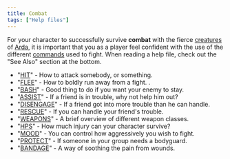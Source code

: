 ```yaml
---
title: Combat
tags: ["Help files"]
---
```

For your character to successfully survive **combat** with the fierce
[creatures](mobile "wikilink") of [Arda](Arda "wikilink"), it is
important that you as a player feel confident with the use of the
different [commands](commands "wikilink") used to fight. When reading a
help file, check out the "See Also" section at the bottom.

- "[HIT](Hit "wikilink")" - How to attack somebody, or something.
- "[FLEE](Flee "wikilink")" - How to boldly run away from a fight. .
- "[BASH](Bash "wikilink")" - Good thing to do if you want your enemy to
  stay.
- "[ASSIST](Assist "wikilink")" - If a friend is in trouble, why not
  help him out?
- "[DISENGAGE](Disengage "wikilink")" - If a friend got into more
  trouble than he can handle.
- "[RESCUE](Rescue "wikilink")" - If you can handle your friend's
  trouble.
- "[WEAPONS](Weapon "wikilink")" - A brief overview of different weapon
  classes.
- "[HPS](HPS "wikilink")" - How much injury can your character survive?
- "[MOOD](Mood "wikilink")" - You can control how aggressively you wish
  to fight.
- "[PROTECT](Protect "wikilink")" - If someone in your group needs a
  bodyguard.
- "[BANDAGE](Bandage "wikilink")" - A way of soothing the pain from
  wounds.

